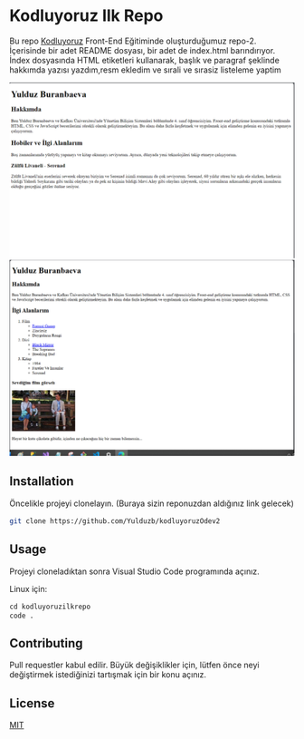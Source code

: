 # Kodluyoruz Ilk Repo

Bu repo [Kodluyoruz](https://www.kodluyoruz.org) Front-End Eğitiminde oluşturduğumuz  repo-2. İçerisinde bir adet README dosyası, bir adet de index.html barındırıyor. İndex dosyasında HTML etiketleri kullanarak, başlık ve paragraf şeklinde hakkımda yazısı yazdım,resm ekledim ve sırali ve sırasiz listeleme yaptim

![github](figures/About.png)
![github](figures/HtmlOdev2.png)

## Installation

Öncelikle projeyi clonelayın. (Buraya sizin reponuzdan aldığınız link gelecek)

```bash
git clone https://github.com/Yulduzb/kodluyoruzOdev2
```

## Usage

Projeyi cloneladıktan sonra Visual Studio Code programında açınız.

Linux için:
```linux
cd kodluyoruzilkrepo
code .
```

## Contributing
Pull requestler kabul edilir. Büyük değişiklikler için, lütfen önce neyi değiştirmek istediğinizi tartışmak için bir konu açınız.


## License
[MIT](https://choosealicense.com/licenses/mit/)
